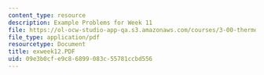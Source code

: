 ```yaml
---
content_type: resource
description: Example Problems for Week 11
file: https://ol-ocw-studio-app-qa.s3.amazonaws.com/courses/3-00-thermodynamics-of-materials-fall-2002/09e3b0cfe9c86899083c55781ccbd556_exweek12.PDF
file_type: application/pdf
resourcetype: Document
title: exweek12.PDF
uid: 09e3b0cf-e9c8-6899-083c-55781ccbd556
---
```

